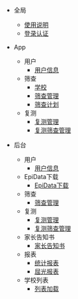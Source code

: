 - 全局
    - [使用说明](/0全局/使用说明.md)
    - [登录认证](/App/用户/登录认证.md)

- App        
    - 用户
        - [用户信息](/App/用户/用户信息.md)
    - 筛查
        - [学校](/App/筛查/学校.md)
        - [筛查管理](/App/筛查/筛查管理.md)
        - [筛查计划](/App/筛查/筛查计划.md)
    - 复测
        - [复测管理](/App/复测/复测管理.md)
        - [复测筛查管理](/App/复测/复测筛查管理.md)

- 后台
    - 用户
        - [用户信息](/后台/用户/用户信息.md)
    - EpiData下载
        - [EpiData下载](/后台/EpiData/EpiData.md)
    - 筛查
        - [筛查管理](/后台/筛查/筛查管理.md)
    - 复测
        - [复测管理](/后台/复测/复测管理.md)
        - [复测筛查管理](/后台/复测/复测筛查管理.md)
    - 家长告知书
        - [家长告知书](/后台/家长告知书/家长告知书.md)
    - 报表
        - [统计报表](/后台/报表/统计报表.md)
        - [屈光报表](/后台/报表/屈光报表.md)    
    - 学校列表
        - [列表加载](/后台/学校/列表加载.md)